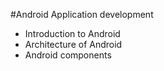 #Android Application development

- Introduction to Android
- Architecture of Android
- Android components
